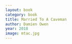 ```yaml
---
layout: book
category: book
title: Married To A Caveman
author: Damien Owen
year: 2018
image: mtac.jpg
---
```

